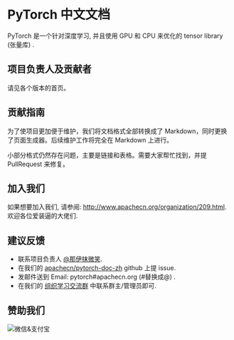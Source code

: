 # PyTorch 中文文档

PyTorch 是一个针对深度学习, 并且使用 GPU 和 CPU 来优化的 tensor library (张量库) .

## 项目负责人及贡献者

请见各个版本的首页。

## 贡献指南

为了使项目更加便于维护，我们将文档格式全部转换成了 Markdown，同时更换了页面生成器。后续维护工作将完全在 Markdown 上进行。

小部分格式仍然存在问题，主要是链接和表格。需要大家帮忙找到，并提 PullRequest 来修复。

## 加入我们

如果想要加入我们, 请参阅: <http://www.apachecn.org/organization/209.html>.  
欢迎各位爱装逼的大佬们.

## 建议反馈

*  联系项目负责人 [@那伊抹微笑](https://github.com/wangyangting).
*  在我们的 [apachecn/pytorch-doc-zh](https://github.com/apachecn/pytorch-doc-zh) github 上提 issue.
*  发邮件送到 Email: pytorch#apachecn.org (#替换成@) .
*  在我们的 [组织学习交流群](http://www.apachecn.org/organization/348.html) 中联系群主/管理员即可.

## 赞助我们

<img src="http://www.apachecn.org/img/about/donate.jpg" alt="微信&支付宝" />

